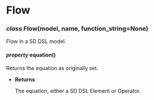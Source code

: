 # Flow


### _class_ Flow(model, name, function_string=None)
Flow in a SD DSL model.


#### _property_ equation()
Returns the equation as originally set.


* **Returns**

    The equation, either a SD DSL Element or Operator.
